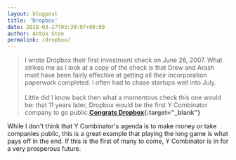 ```yaml
---
layout: blogpost
title: 'Dropbox'
date: 2018-03-27T03:39:07+00:00
author: Anton Sten
permalink: /dropbox/
---
```


>I wrote Dropbox their first investment check on June 26, 2007. What strikes me as I look at a copy of the check is that Drew and Arash must have been fairly effective at getting all their incorporation paperwork completed. I often had to chase startups well into July.<br /><br />
Little did I know back then what a momentous check this one would be: that 11 years later, Dropbox would be the first Y Combinator company to go public.**[Congrats Dropbox](https://blog.ycombinator.com/congratsdropbox/){:target="_blank"}**

While I don't think that Y Combinator's agenda is to make money or take companies public, this is a great example that playing the long game is what pays off in the end. If this is the first of many to come, Y Combinator is in for a very prosperous future.
